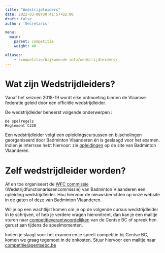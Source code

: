 ```yaml
---
title: "Wedstrijdleiders"
date: 2022-03-08T00:41:57+02:00
draft: false
author: 'Secretaris'

menu:
  main:
    parent: competitie
    weight: 40

aliases:
    - /competitie/bijkomende-info/wedstrijdleiders/  
---
```

# Wat zijn Wedstrijdleiders?

Vanaf het seizoen 2018-19 wordt elke ontmoeting binnen de Vlaamse federatie geleid door een officiële wedstrijdleider.

De wedstrijdleider beheerst volgende onderwerpen :

    De spelregels
    Reglement C320


Een wedstrijdleider volgt een opleidingscursussen en bijscholingen georganiseerd door Badminton Vlaanderen én is geslaagd voor het examen. Indien je interrsse hebt hiervoor: zie [opleidingen](https://www.badmintonvlaanderen.be/page/34944/Opleiding-Officials) op de site van Badminton Vlaanderen.

# Zelf wedstrijdleider worden?

Af en toe organiseert de [WFC commissie](http://www.badmintonvlaanderen.be/index.php?option=com_content&task=view&id=525&Itemid=574) (Wedstrijdfunctionarissencommissie) van Badminton Vlaanderen een opleiding wedstrijdleider. Hou hiervoor de nieuwsberichten op onze website in de gaten of deze van Badminton Vlaanderen.

Wil je op een wachtlijst komen om je op de volgende cursus wedstrijdleider in te schrijven, of heb je verdere vragen hieromtrent, dan kan je een mailtje sturen naar [competitieverantwoordelijken](mailto:competitie@gentsebc.be) van de Gentse BC of spreek hen gerust aan tijdens de speelmomenten.

Indien je slaagt voor het examen en je speelt competitie bij Gentse BC, komen we graag tegemoet in de onkosten. Stuur hiervoor een mailtje naar competitie@gentsebc.be
